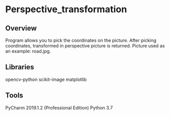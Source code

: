 # Perspective_transformation

## Overview
Program allows you to pick the coordinates on the picture.
After picking coordinates, transformed in perspective picture is returned.
Picture used as an example: road.jpg.

## Libraries
opencv-python
scikit-image
matplotlib

## Tools
PyCharm 2019.1.2 (Professional Edition)
Python 3.7
 
